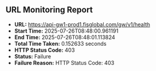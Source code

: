 ## URL Monitoring Report

- **URL:** https://api-gw1-prod1.fisglobal.com/gw/v1/health
- **Start Time:** 2025-07-26T08:48:00.961191
- **End Time:** 2025-07-26T08:48:01.113824
- **Total Time Taken:** 0.152633 seconds
- **HTTP Status Code:** 403
- **Status:** Failure
- **Failure Reason:** HTTP Status Code: 403
